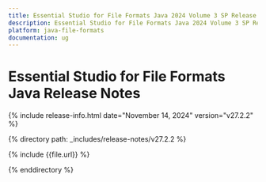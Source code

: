 ```yaml
---
title: Essential Studio for File Formats Java 2024 Volume 3 SP Release Release Notes  
description: Essential Studio for File Formats Java 2024 Volume 3 SP Release Release Notes  
platform: java-file-formats
documentation: ug
---
```


# Essential Studio for File Formats Java  Release Notes  

{% include release-info.html date="November 14, 2024"  version="v27.2.2" %} 

{% directory path: _includes/release-notes/v27.2.2 %}

{% include {{file.url}} %}

{% enddirectory %}